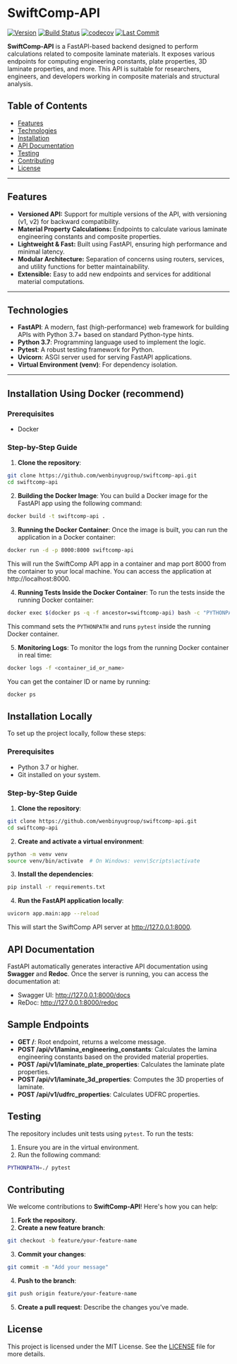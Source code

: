 # SwiftComp-API
[![Version](https://img.shields.io/github/v/release/wenbinyugroup/swiftcomp-api)](https://github.com/wenbinyu/swiftcomp-api/releases)
[![Build Status](https://github.com/wenbinyugroup/swiftcomp-api/actions/workflows/ci.yml/badge.svg)](https://github.com/wenbinyugroup/swiftcomp-api/actions)
[![codecov](https://codecov.io/gh/wenbinyugroup/swiftcomp-api/branch/main/graph/badge.svg)](https://codecov.io/gh/wenbinyugroup/swiftcomp-api)
[![Last Commit](https://img.shields.io/github/last-commit/wenbinyugroup/swiftcomp-api)](https://github.com/wenbinyugroup/swiftcomp-api/commits/main)


**SwiftComp-API** is a FastAPI-based backend designed to perform calculations related to composite laminate materials. It exposes various endpoints for computing engineering constants, plate properties, 3D laminate properties, and more. This API is suitable for researchers, engineers, and developers working in composite materials and structural analysis.

## Table of Contents

- [Features](#features)
- [Technologies](#technologies)
- [Installation](#installation)
- [API Documentation](#api-documentation)
- [Testing](#testing)
- [Contributing](#contributing)
- [License](#license)

---

## Features

- **Versioned API:** Support for multiple versions of the API, with versioning (v1, v2) for backward compatibility.
- **Material Property Calculations:** Endpoints to calculate various laminate engineering constants and composite properties.
- **Lightweight & Fast:** Built using FastAPI, ensuring high performance and minimal latency.
- **Modular Architecture:** Separation of concerns using routers, services, and utility functions for better maintainability.
- **Extensible:** Easy to add new endpoints and services for additional material computations.

---

## Technologies

- **FastAPI**: A modern, fast (high-performance) web framework for building APIs with Python 3.7+ based on standard Python-type hints.
- **Python 3.7**: Programming language used to implement the logic.
- **Pytest**: A robust testing framework for Python.
- **Uvicorn**: ASGI server used for serving FastAPI applications.
- **Virtual Environment (venv)**: For dependency isolation.

---

## Installation Using Docker (recommend)

### Prerequisites
- Docker

### Step-by-Step Guide

1. **Clone the repository**:
```bash
git clone https://github.com/wenbinyugroup/swiftcomp-api.git
cd swiftcomp-api
```
2. **Building the Docker Image**:
You can build a Docker image for the FastAPI app using the following command:

```bash
docker build -t swiftcomp-api .
```
3. **Running the Docker Container**:
Once the image is built, you can run the application in a Docker container:

```bash
docker run -d -p 8000:8000 swiftcomp-api
```
This will run the SwiftComp API app in a container and map port 8000 from the container to your local machine. You can access the application at http://localhost:8000.

4. **Running Tests Inside the Docker Container**:
To run the tests inside the running Docker container:

```bash
docker exec $(docker ps -q -f ancestor=swiftcomp-api) bash -c "PYTHONPATH=./ pytest"
```
This command sets the `PYTHONPATH` and runs `pytest` inside the running Docker container.

5. **Monitoring Logs**:
To monitor the logs from the running Docker container in real time:

```bash
docker logs -f <container_id_or_name>
```
You can get the container ID or name by running:

```bash
docker ps
```

## Installation Locally

To set up the project locally, follow these steps:

### Prerequisites
- Python 3.7 or higher.
- Git installed on your system.

### Step-by-Step Guide

1. **Clone the repository**:
```bash
git clone https://github.com/wenbinyugroup/swiftcomp-api.git
cd swiftcomp-api
```

2. **Create and activate a virtual environment**:
```bash
python -m venv venv
source venv/bin/activate  # On Windows: venv\Scripts\activate
```

3. **Install the dependencies**:
```bash
pip install -r requirements.txt
```

4. **Run the FastAPI application locally**:
```bash
uvicorn app.main:app --reload
```

This will start the SwiftComp API server at http://127.0.0.1:8000.

## API Documentation
FastAPI automatically generates interactive API documentation using **Swagger** and **Redoc**. Once the server is running, you can access the documentation at:

* Swagger UI: http://127.0.0.1:8000/docs
* ReDoc: http://127.0.0.1:8000/redoc

## Sample Endpoints
* **GET /**: Root endpoint, returns a welcome message.
* **POST /api/v1/lamina_engineering_constants**: Calculates the lamina engineering constants based on the provided material properties.
* **POST /api/v1/laminate_plate_properties**: Calculates the laminate plate properties.
* **POST /api/v1/laminate_3d_properties**: Computes the 3D properties of laminate.
* **POST /api/v1/udfrc_properties**: Calculates UDFRC properties.

## Testing
The repository includes unit tests using `pytest`. To run the tests:

1. Ensure you are in the virtual environment.
2. Run the following command:
```bash
PYTHONPATH=./ pytest
```

## Contributing
We welcome contributions to **SwiftComp-API**! Here's how you can help:

1. **Fork the repository**.
2. **Create a new feature branch**:
```bash
git checkout -b feature/your-feature-name
```
3. **Commit your changes**:
```bash
git commit -m "Add your message"
```
4. **Push to the branch**:
```bash
git push origin feature/your-feature-name
```
5. **Create a pull request**: Describe the changes you’ve made.


## License
This project is licensed under the MIT License. See the [LICENSE](LICENSE) file for more details.
